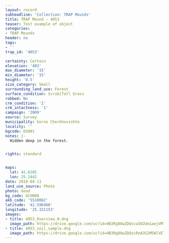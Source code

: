 ```yaml
---
layout: record
subheadline: 'Collection: TRAP Mounds'
title: TRAP Mound - 4053
teaser: Test example of object
categories:
- TRAP Mounds
header: no
tags:
- ''
trap_id: '4053'

certainty: Certain
elevation: '403'
max_diameter: '15'
min_diameter: '15'
height: '0.5'
size_category: Small
surrounding_land_use: Forest
surface_condition: Scrub|Tall Grass
robbed: No
crm_condition: '2'
crm_intactness: '1'
campaign: '2009'
source: Survey
municipality: Gorno Cherkhovishte
locality: ''
bgcode: DS001
notes: |-
  Hidden deep in the forest.


rights: standard


maps:
  lat: 42.6285
  lon: 25.2442
date: 2018-04-11
land_use_source: Photo
photo: Good
bg_code: GCH008
akb_code: '5510062'
latitude: '42.596468'
longitude: '25.321153'
images:
- title: 4053_Overview_N.dng
  image_path: https://drive.google.com/uc?id=0B3Rg88wZDQscaS02Um1aejVMTFk
- title: 4053_soil_sample.dng
  image_path: https://drive.google.com/uc?id=0B3Rg88wZDQscRnA3S2M5WlVETVE
---
```

